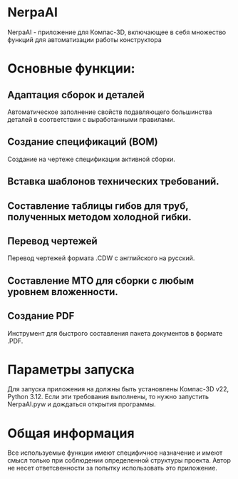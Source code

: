 # NerpaAI
NerpaAI - приложение для Компас-3D, включающее в себя множество функций для автоматизации работы конструктора

# Основные функции:
## Адаптация сборок и деталей 
Автоматическое заполнение свойств подавляющего большинства деталей в соответствии с выработанными правилами.
## Создание спецификаций (BOM)
Создание на чертеже спецификации активной сборки.
## Вставка шаблонов технических требований.
## Составление таблицы гибов для труб, полученных методом холодной гибки.
## Перевод чертежей
Перевод чертежей формата .CDW с английского на русский.
## Составление МТО для сборки с любым уровнем вложенности.
## Создание PDF 
Инструмент для быстрого составления пакета документов в формате .PDF.

# Параметры запуска
Для запуска приложения на должны быть установлены Компас-3D v22, Python 3.12.
Если эти требования выполнены, то нужно запустить NerpaAI.pyw и дождаться открытия программы.

# Общая информация
Все используемые функции имеют специфичное назначение и имеют смысл только при соблюдении определенной структуры проекта.
Автор не несет ответсвенности за попытку использовать это приложение.

